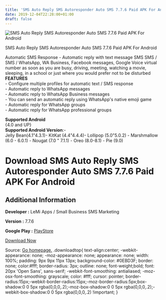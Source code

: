 ```yaml
---
title: 'SMS Auto Reply SMS Autoresponder Auto SMS 7.7.6 Paid APK For Android'
date: 2019-12-04T22:28:00+01:00
draft: false
---
```


![SMS Auto Reply SMS Autoresponder Auto SMS 7.7.6 Paid APK For Android](https://i0.wp.com/apkhome.net/wp-content/uploads/2019/12/SMS-Auto-Reply-SMS-Autoresponder-Auto-SMS-7.7.6-Paid.png "SMS Auto Reply SMS Autoresponder Auto SMS 7.7.6 Paid APK For Android")

  

SMS Auto Reply SMS Autoresponder Auto SMS 7.7.6 Paid APK For Android

Automatic SMS Response - Automatic reply with text message SMS SMS / SMS / WhatsApp, WA Business, Facebook messages, Google Voice virtual number as soon as you are busy, driving, meeting, watching a movie, sleeping, in a school or just where you would prefer not to be disturbed  
**FEATURES**  
\- Configure multiple profiles for automatic text / SMS response  
\- Automatic reply to WhatsApp messages  
\- Automatic reply to WhatsApp Business messages  
\- You can send an automatic reply using WhatsApp's native emoji game  
\- Automatic reply for WhatsApp groups  
\- Automatic reply for WhatsApp professional groups

**Supported Android**  
{4.0 and UP}  
**Supported Android Version**:-  
Jelly Bean(4.1"4.3.1)- KitKat (4.4"4.4.4)- Lollipop (5.0"5.0.2) - Marshmallow (6.0 - 6.0.1) - Nougat (7.0 " 7.1.1) - Oreo (8.0-8.1) - Pie (9.0)

Download SMS Auto Reply SMS Autoresponder Auto SMS 7.7.6 Paid APK For Android
=============================================================================

Additional Information
----------------------

**Developer :** LeMi Apps / Small Business SMS Marketing

**Version :** 7.7.6

**Google Play :** [PlayStore](https://play.google.com/store/apps/details?id=com.lemi.smsautoreplytextmessagepro)

  

[Download Now](https://store4app.co/post/sms-auto-reply-sms-autoresponder-auto-sms-7-7-6-paid-apk-for-android_1575488622)

  
Source: [Go homepage.](https://store4app.co/post/sms-auto-reply-sms-autoresponder-auto-sms-7-7-6-paid-apk-for-android_1575488622) .downloadtop{ text-align:center; -webkit-appearance: none; -moz-appearance: none; appearance: none; width: 100%; padding: 9px 9px 11px 13px; background-color: #0EBD3F; border: none; color:#fff; border-radius: 3px; outline: none; font-weight;bold; font: 20px 'Open Sans', sans-serif; -webkit-font-smoothing: antialiased; -moz-osx-font-smoothing: grayscale; color: #fff; cursor: pointer; border-radius:15px;-webkit-border-radius:15px;-moz-border-radius:5px;box-shadow:0 0 5px rgba(0,0,0,.2);-moz-box-shadow:0 0 5px rgba(0,0,0,.2);-webkit-box-shadow:0 0 5px rgba(0,0,0,.2) !important; }